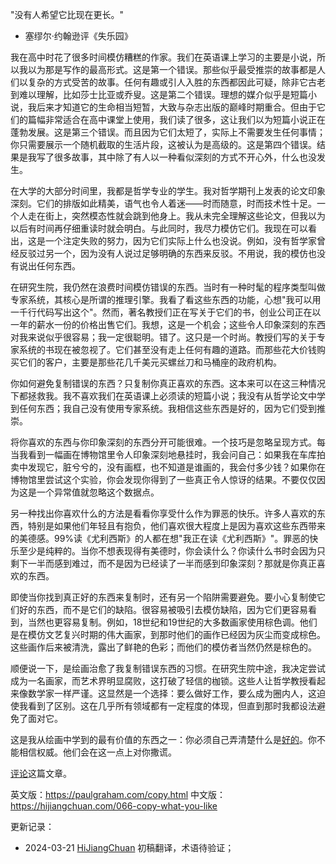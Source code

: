 
"没有人希望它比现在更长。"

- 塞缪尔·约翰逊评《失乐园》

我在高中时花了很多时间模仿糟糕的作家。我们在英语课上学习的主要是小说，所以我以为那是写作的最高形式。这是第一个错误。那些似乎最受推崇的故事都是人们以复杂的方式受苦的故事。任何有趣或引人入胜的东西都因此可疑，除非它古老到难以理解，比如莎士比亚或乔叟。这是第二个错误。理想的媒介似乎是短篇小说，我后来才知道它的生命相当短暂，大致与杂志出版的巅峰时期重合。但由于它们的篇幅非常适合在高中课堂上使用，我们读了很多，这让我们以为短篇小说正在蓬勃发展。这是第三个错误。而且因为它们太短了，实际上不需要发生任何事情；你只需要展示一个随机截取的生活片段，这被认为是高级的。这是第四个错误。结果是我写了很多故事，其中除了有人以一种看似深刻的方式不开心外，什么也没发生。

在大学的大部分时间里，我都是哲学专业的学生。我对哲学期刊上发表的论文印象深刻。它们的排版如此精美，语气也令人着迷——时而随意，时而技术性十足。一个人走在街上，突然模态性就会跳到他身上。我从未完全理解这些论文，但我以为以后有时间再仔细重读时就会明白。与此同时，我尽力模仿它们。我现在可以看出，这是一个注定失败的努力，因为它们实际上什么也没说。例如，没有哲学家曾经反驳过另一个，因为没有人说过足够明确的东西来反驳。不用说，我的模仿也没有说出任何东西。

在研究生院，我仍然在浪费时间模仿错误的东西。当时有一种时髦的程序类型叫做专家系统，其核心是所谓的推理引擎。我看了看这些东西的功能，心想"我可以用一千行代码写出这个"。然而，著名教授们正在写关于它们的书，创业公司正在以一年的薪水一份的价格出售它们。我想，这是一个机会；这些令人印象深刻的东西对我来说似乎很容易；我一定很聪明。错了。这只是一个时尚。教授们写的关于专家系统的书现在被忽视了。它们甚至没有走上任何有趣的道路。而那些花大价钱购买它们的客户，主要是那些花几千美元买螺丝刀和马桶座的政府机构。

你如何避免复制错误的东西？只复制你真正喜欢的东西。这本来可以在这三种情况下都拯救我。我不喜欢我们在英语课上必须读的短篇小说；我没有从哲学论文中学到任何东西；我自己没有使用专家系统。我相信这些东西是好的，因为它们受到推崇。

将你喜欢的东西与你印象深刻的东西分开可能很难。一个技巧是忽略呈现方式。每当我看到一幅画在博物馆里令人印象深刻地悬挂时，我会问自己：如果我在车库拍卖中发现它，脏兮兮的，没有画框，也不知道是谁画的，我会付多少钱？如果你在博物馆里尝试这个实验，你会发现你得到了一些真正令人惊讶的结果。不要仅仅因为这是一个异常值就忽略这个数据点。

另一种找出你喜欢什么的方法是看看你享受什么作为罪恶的快乐。许多人喜欢的东西，特别是如果他们年轻且有抱负，他们喜欢很大程度上是因为喜欢这些东西带来的美德感。99%读《尤利西斯》的人都在想"我正在读《尤利西斯》"。罪恶的快乐至少是纯粹的。当你不想表现得有美德时，你会读什么？你读什么书时会因为只剩下一半而感到难过，而不是因为已经读了一半而感到印象深刻？那就是你真正喜欢的东西。

即使当你找到真正好的东西来复制时，还有另一个陷阱需要避免。要小心复制使它们好的东西，而不是它们的缺陷。很容易被吸引去模仿缺陷，因为它们更容易看到，当然也更容易复制。例如，18世纪和19世纪的大多数画家使用棕色调。他们是在模仿文艺复兴时期的伟大画家，到那时他们的画作已经因为灰尘而变成棕色。这些画作后来被清洗，露出了鲜艳的色彩；而他们的模仿者当然仍然是棕色的。

顺便说一下，是绘画治愈了我复制错误东西的习惯。在研究生院中途，我决定尝试成为一名画家，而艺术界明显腐败，这打破了轻信的枷锁。这些人让哲学教授看起来像数学家一样严谨。这显然是一个选择：要么做好工作，要么成为圈内人，这迫使我看到了区别。这在几乎所有领域都有一定程度的体现，但直到那时我都设法避免了面对它。

这是我从绘画中学到的最有价值的东西之一：你必须自己弄清楚什么是[好的](https://hijiangchuan.com/paulgraham/014-Taste-for-Makers)。你不能相信权威。他们会在这一点上对你撒谎。

[评论](http://reddit.com/info/9bm4/comments)这篇文章。

英文版：https://paulgraham.com/copy.html
中文版：https://hijiangchuan.com/066-copy-what-you-like



更新记录：
- 2024-03-21 [HiJiangChuan](https://hijiangchuan.com) 初稿翻译，术语待验证； 
